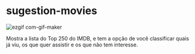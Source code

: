 # sugestion-movies
![ezgif com-gif-maker](https://user-images.githubusercontent.com/112230214/187359273-05ea1907-5755-46b4-87fe-e11057d92116.gif)

Mostra a lista do Top 250 do IMDB, e tem a opção de você classificar quais já viu, os que quer assistir e os que não tem interesse.
